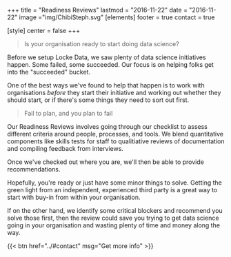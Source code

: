 +++
title = "Readiness Reviews"
lastmod = "2016-11-22"
date = "2016-11-22"
image ="img/ChibiSteph.svg"
[elements]
  footer = true
  contact = true



[style]
  center = false
+++

> Is your organisation ready to start doing data science?

Before we setup Locke Data, we saw plenty of data science initiatives happen. Some failed, some succeeded. Our focus is on helping folks get into the "succeeded" bucket. 

One of the best ways we've found to help that happen is to work with organisations *before* they start their initiative and working out whether they should start, or if there's some things they need to sort out first.


> Fail to plan, and you plan to fail

Our Readiness Reviews involves going through our checklist to assess different criteria around people, processes, and tools. We blend quantitative components like skills tests for staff to qualitiative reviews of documentation and compiling feedback from interviews.

Once we've checked out where you are, we'll then be able to provide recommendations. 

Hopefully, you're ready or just have some minor things to solve. Getting the green light from an independent, experienced third party is a great way to start with buy-in from within your organisation. 

If on the other hand, we identify some critical blockers and recommend you solve those first, then the review could save you trying to get data science going in your organisation and wasting plenty of time and money along the way.

{{< btn href="../#contact" msg="Get more info" >}}